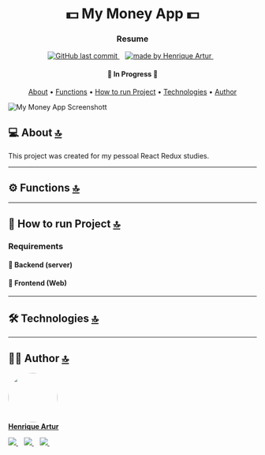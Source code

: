 <h1 align="center" id='top'>
     💵 My Money App 💵
</h1>

<h3 align="center">
    Resume
</h3>

<p align="center">
  <a href="https://github.com/HenriqueArtur/">
    <img alt="GitHub last commit" src="https://img.shields.io/github/last-commit/HenriqueArtur/my-money-app?color=181433&logoColor=181433&style=for-the-badge">
  </a>&nbsp;&nbsp;

  <a href="https://henriqueartur.com">
    <img src="https://img.shields.io/badge/Made_by-Henrique_Artur-flat?&style=for-the-badge&logoColor=181433&labelColor=F12166&color=181433&logoWidth=30" alt="made by Henrique Artur"/>
  </a>&nbsp;&nbsp;
 
</p>

<h4 align="center">
	🚧 In Progress 🚧
</h4>

<p align="center">
 <a href="#about">About</a> •
 <a href="#functions">Functions</a> • 
 <a href="#project">How to run Project</a> • 
 <a href="#technologies">Technologies</a> • 
 <a href="#author">Author</a>
</p>

<img alt="My Money App Screenshott" src="./img/my-money-app-screenshot.jpeg">

<h2 id='about'>💻 About <a href="#top">🔝</a></h2>
This project was created for my pessoal React Redux studies.

---

<h2 id='functions'>⚙️ Functions <a href="#top">🔝</a></h2>


---

<h2 id='project'>🚀 How to run Project <a href="#top">🔝</a></h2>


### Requirements


#### 🎲 Backend (server)


#### 🧭 Frontend (Web)


---

<h2 id='technologies'>🛠 Technologies <a href="#top">🔝</a></h2>


---

<h2 id='author'>🦸‍♂️ Author <a href="#top">🔝</a></h2>
<p>
    <a href="https://henriqueartur.com">
        <img style="border-radius: 50%;" src="https://avatars1.githubusercontent.com/u/32515155?s=460&u=0c33e34ecc26af5d2144898e23c13a69d0c659e5&v=4" width="100px;" alt=""/>
        <br />
        <author><b>Henrique Artur</b></author>
    </a>
</p>
<p>
  <a href="mailto:contato@henriqueartur.com">
    <img src="https://img.shields.io/badge/Email-flat?logo=GMail&style=for-the-badge&logoColor=181433&labelColor=F12166&color=181433&logoWidth=30" />
  </a>&nbsp;&nbsp;
  <a href="https://www.linkedin.com/in/henriqueartur/">
    <img src="https://img.shields.io/badge/LinkedIn-flat?logo=LinkedIn&style=for-the-badge&logoColor=181433&labelColor=F12166&color=181433&logoWidth=30" />
  </a>&nbsp;&nbsp;
  <a href="https://github.com/HenriqueArtur/">
    <img src="https://img.shields.io/badge/GitHub-flat?logo=GitHub&style=for-the-badge&logoColor=181433&labelColor=F12166&color=181433&logoWidth=30" />
  </a>&nbsp;&nbsp;
</p>